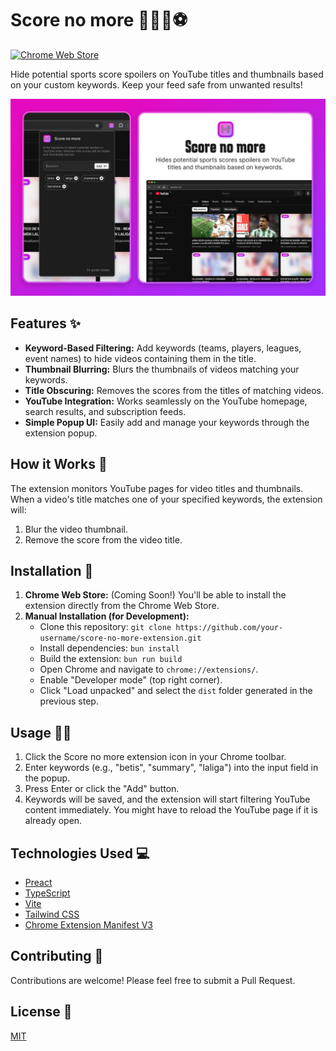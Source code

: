 # Score no more 🚫🏀🏈⚽️

[![Chrome Web Store](https://img.shields.io/chrome-web-store/v/ihcjnnakadiggddafheahkpjkpcggajc?style=for-the-badge)](https://chromewebstore.google.com/detail/score-no-more/ihcjnnakadiggddafheahkpjkpcggajc)

Hide potential sports score spoilers on YouTube titles and thumbnails based on your custom keywords. Keep your feed safe from unwanted results!

![Score no more preview](public/preview.jpg)

## Features ✨

- **Keyword-Based Filtering:** Add keywords (teams, players, leagues, event names) to hide videos containing them in the title.
- **Thumbnail Blurring:** Blurs the thumbnails of videos matching your keywords.
- **Title Obscuring:** Removes the scores from the titles of matching videos.
- **YouTube Integration:** Works seamlessly on the YouTube homepage, search results, and subscription feeds.
- **Simple Popup UI:** Easily add and manage your keywords through the extension popup.

## How it Works 🤔

The extension monitors YouTube pages for video titles and thumbnails. When a video's title matches one of your specified keywords, the extension will:

1.  Blur the video thumbnail.
2.  Remove the score from the video title.

## Installation 🚀

1.  **Chrome Web Store:** (Coming Soon!) You'll be able to install the extension directly from the Chrome Web Store.
2.  **Manual Installation (for Development):**
    - Clone this repository: `git clone https://github.com/your-username/score-no-more-extension.git` <!-- TODO: Update repository URL -->
    - Install dependencies: `bun install`
    - Build the extension: `bun run build`
    - Open Chrome and navigate to `chrome://extensions/`.
    - Enable "Developer mode" (top right corner).
    - Click "Load unpacked" and select the `dist` folder generated in the previous step.

## Usage 🧑‍💻

1.  Click the Score no more extension icon in your Chrome toolbar.
2.  Enter keywords (e.g., "betis", "summary", "laliga") into the input field in the popup.
3.  Press Enter or click the "Add" button.
4.  Keywords will be saved, and the extension will start filtering YouTube content immediately. You might have to reload the YouTube page if it is already open.

## Technologies Used 💻

- [Preact](https://preactjs.com/)
- [TypeScript](https://www.typescriptlang.org/)
- [Vite](https://vitejs.dev/)
- [Tailwind CSS](https://tailwindcss.com/)
- [Chrome Extension Manifest V3](https://developer.chrome.com/docs/extensions/mv3/)

## Contributing 🤝

Contributions are welcome! Please feel free to submit a Pull Request.

## License 📄

[MIT](./LICENSE)
